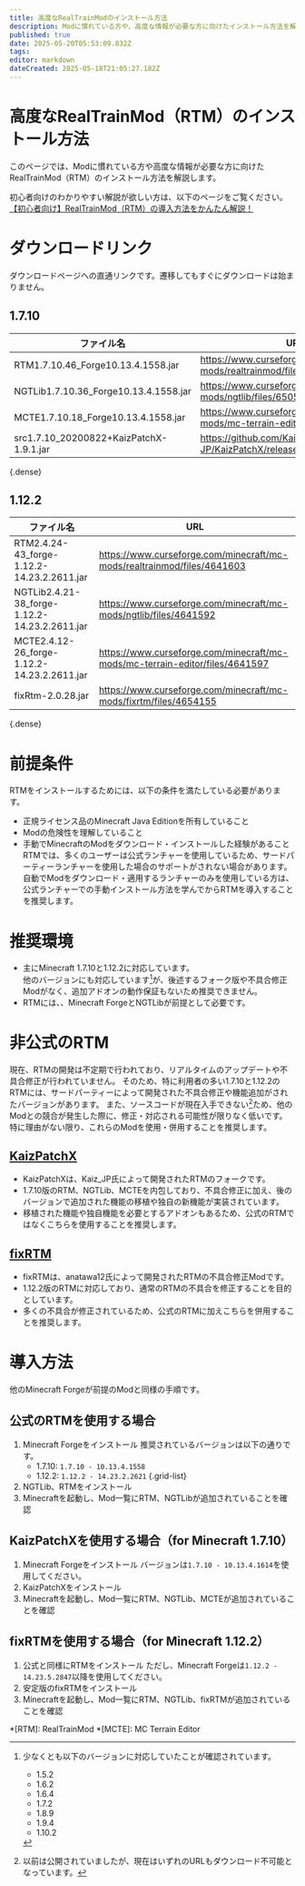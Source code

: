 ```yaml
---
title: 高度なRealTrainModのインストール方法
description: Modに慣れている方や、高度な情報が必要な方に向けたインストール方法を解説。
published: true
date: 2025-05-20T05:53:09.832Z
tags: 
editor: markdown
dateCreated: 2025-05-18T21:05:27.182Z
---
```


# 高度なRealTrainMod（RTM）のインストール方法
このページでは、Modに慣れている方や高度な情報が必要な方に向けたRealTrainMod（RTM）のインストール方法を解説します。

初心者向けのわかりやすい解説が欲しい方は、以下のページをご覧ください。
[【初心者向け】RealTrainMod（RTM）の導入方法をかんたん解説！](/ja/getting-started/installing)

# ダウンロードリンク
ダウンロードページへの直通リンクです。遷移してもすぐにダウンロードは始まりません。

## 1.7.10
| ファイル名                              | URL                                                                          |
| --------------------------------------- | ---------------------------------------------------------------------------- |
| RTM1.7.10.46_Forge10.13.4.1558.jar      | https://www.curseforge.com/minecraft/mc-mods/realtrainmod/files/6505479      |
| NGTLib1.7.10.36_Forge10.13.4.1558.jar   | https://www.curseforge.com/minecraft/mc-mods/ngtlib/files/6505474            |
| MCTE1.7.10.18_Forge10.13.4.1558.jar     | https://www.curseforge.com/minecraft/mc-mods/mc-terrain-editor/files/4030456 |
| src1.7.10_20200822+KaizPatchX-1.9.1.jar | https://github.com/Kai-Z-JP/KaizPatchX/releases/tag/v1.9.1                   |
{.dense}

## 1.12.2
| ファイル名                                    | URL                                                                          |
| --------------------------------------------- | ---------------------------------------------------------------------------- |
| RTM2.4.24-43_forge-1.12.2-14.23.2.2611.jar    | https://www.curseforge.com/minecraft/mc-mods/realtrainmod/files/4641603      |
| NGTLib2.4.21-38_forge-1.12.2-14.23.2.2611.jar | https://www.curseforge.com/minecraft/mc-mods/ngtlib/files/4641592            |
| MCTE2.4.12-26_forge-1.12.2-14.23.2.2611.jar   | https://www.curseforge.com/minecraft/mc-mods/mc-terrain-editor/files/4641597 |
| fixRtm-2.0.28.jar                             | https://www.curseforge.com/minecraft/mc-mods/fixrtm/files/4654155            |
{.dense}

# 前提条件
RTMをインストールするためには、以下の条件を満たしている必要があります。
* 正規ライセンス品のMinecraft Java Editionを所有していること
* Modの危険性を理解していること
* 手動でMinecraftのModをダウンロード・インストールした経験があること
  RTMでは、多くのユーザーは公式ランチャーを使用しているため、サードパーティーランチャーを使用した場合のサポートがされない場合があります。
  自動でModをダウンロード・適用するランチャーのみを使用している方は、公式ランチャーでの手動インストール方法を学んでからRTMを導入することを推奨します。
  
# 推奨環境
* 主にMinecraft 1.7.10と1.12.2に対応しています。  
  他のバージョンにも対応しています[^1]が、後述するフォーク版や不具合修正Modがなく、追加アドオンの動作保証もないため推奨できません。
* RTMには、、Minecraft ForgeとNGTLibが前提として必要です。

# 非公式のRTM
現在、RTMの開発は不定期で行われており、リアルタイムのアップデートや不具合修正が行われていません。
そのため、特に利用者の多い1.7.10と1.12.2のRTMには、サードパーティーによって開発された不具合修正や機能追加がされたバージョンがあります。
また、ソースコードが現在入手できない[^2]ため、他のModとの競合が発生した際に、修正・対応される可能性が限りなく低いです。
特に理由がない限り、これらのModを使用・併用することを推奨します。

## [KaizPatchX](https://github.com/Kai-Z-JP/KaizPatchX)
* KaizPatchXは、Kaiz_JP氏によって開発されたRTMのフォークです。
* 1.7.10版のRTM、NGTLib、MCTEを内包しており、不具合修正に加え、後のバージョンで追加された機能の移植や独自の新機能が実装されています。
* 移植された機能や独自機能を必要とするアドオンもあるため、公式のRTMではなくこちらを使用することを推奨します。

## [fixRTM](https://www.curseforge.com/minecraft/mc-mods/fixrtm)
* fixRTMは、anatawa12氏によって開発されたRTMの不具合修正Modです。
* 1.12.2版のRTMに対応しており、通常のRTMの不具合を修正することを目的としています。
* 多くの不具合が修正されているため、公式のRTMに加えこちらを併用することを推奨します。

# 導入方法
他のMinecraft Forgeが前提のModと同様の手順です。  

## 公式のRTMを使用する場合
1. Minecraft Forgeをインストール
   推奨されているバージョンは以下の通りです。
   - 1.7.10: `1.7.10 - 10.13.4.1558`
   - 1.12.2: `1.12.2 - 14.23.2.2621`
   {.grid-list}
2. NGTLib、RTMをインストール
3. Minecraftを起動し、Mod一覧にRTM、NGTLibが追加されていることを確認

## KaizPatchXを使用する場合（for Minecraft 1.7.10）
1. Minecraft Forgeをインストール
   バージョンは`1.7.10 - 10.13.4.1614`を使用してください。
2. KaizPatchXをインストール
3. Minecraftを起動し、Mod一覧にRTM、NGTLib、MCTEが追加されていることを確認

## fixRTMを使用する場合（for Minecraft 1.12.2）
1. 公式と同様にRTMをインストール
   ただし、Minecraft Forgeは`1.12.2 - 14.23.5.2847`以降を使用してください。
2. 安定版のfixRTMをインストール
3. Minecraftを起動し、Mod一覧にRTM、NGTLib、fixRTMが追加されていることを確認

[^1]: 少なくとも以下のバージョンに対応していたことが確認されています。
    - 1.5.2
    - 1.6.2
    - 1.6.4
    - 1.7.2
    - 1.8.9
    - 1.9.4
    - 1.10.2
[^2]: 以前は公開されていましたが、現在はいずれのURLもダウンロード不可能となっています。

*[RTM]: RealTrainMod
*[MCTE]: MC Terrain Editor